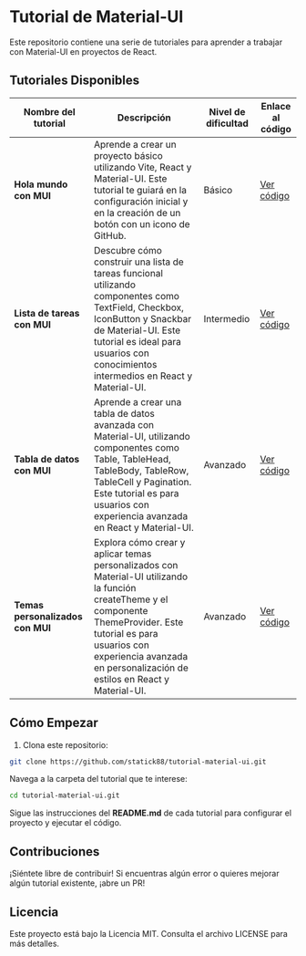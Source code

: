 # Tutorial de Material-UI

Este repositorio contiene una serie de tutoriales para aprender a trabajar con Material-UI en proyectos de React.

## Tutoriales Disponibles

| Nombre del tutorial              | Descripción                                                                                                                                                                                                                                      | Nivel de dificultad | Enlace al código                                                                 |
| -------------------------------- | ------------------------------------------------------------------------------------------------------------------------------------------------------------------------------------------------------------------------------------------------ | ------------------- | -------------------------------------------------------------------------------- |
| **Hola mundo con MUI**           | Aprende a crear un proyecto básico utilizando Vite, React y Material-UI. Este tutorial te guiará en la configuración inicial y en la creación de un botón con un icono de GitHub.                                                                | Básico              | [Ver código](https://github.com/statick88/tutorial-material-ui/tree/main/parte1) |
| **Lista de tareas con MUI**      | Descubre cómo construir una lista de tareas funcional utilizando componentes como TextField, Checkbox, IconButton y Snackbar de Material-UI. Este tutorial es ideal para usuarios con conocimientos intermedios en React y Material-UI.          | Intermedio          | [Ver código](https://github.com/statick88/tutorial-material-ui/tree/main/parte2) |
| **Tabla de datos con MUI**       | Aprende a crear una tabla de datos avanzada con Material-UI, utilizando componentes como Table, TableHead, TableBody, TableRow, TableCell y Pagination. Este tutorial es para usuarios con experiencia avanzada en React y Material-UI.          | Avanzado            | [Ver código](https://github.com/statick88/tutorial-material-ui/tree/main/parte3) |
| **Temas personalizados con MUI** | Explora cómo crear y aplicar temas personalizados con Material-UI utilizando la función createTheme y el componente ThemeProvider. Este tutorial es para usuarios con experiencia avanzada en personalización de estilos en React y Material-UI. | Avanzado            | [Ver código](https://github.com/statick88/tutorial-material-ui/tree/main/parte4) |

## Cómo Empezar

1. Clona este repositorio:

```bash
git clone https://github.com/statick88/tutorial-material-ui.git
```
Navega a la carpeta del tutorial que te interese:

```bash
cd tutorial-material-ui.git
```
Sigue las instrucciones del **README.md** de cada tutorial para configurar el proyecto y ejecutar el código.

## Contribuciones

¡Siéntete libre de contribuir! Si encuentras algún error o quieres mejorar algún tutorial existente, ¡abre un PR!

## Licencia

Este proyecto está bajo la Licencia MIT. Consulta el archivo LICENSE para más detalles.